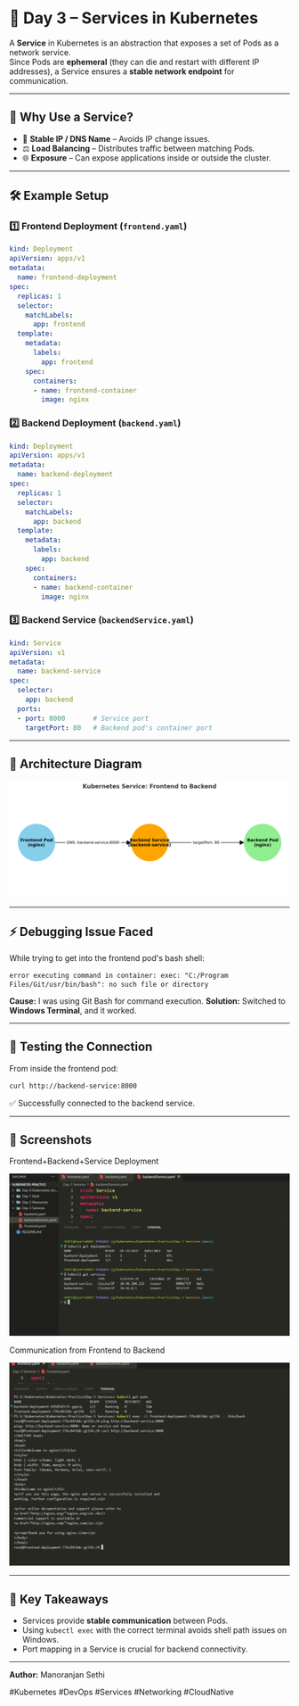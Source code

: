 
# 📘 Day 3 – Services in Kubernetes

A **Service** in Kubernetes is an abstraction that exposes a set of Pods as a network service.  
Since Pods are **ephemeral** (they can die and restart with different IP addresses), a Service ensures a **stable network endpoint** for communication.

---

## 🔹 Why Use a Service?
- 📌 **Stable IP / DNS Name** – Avoids IP change issues.
- ⚖️ **Load Balancing** – Distributes traffic between matching Pods.
- 🌐 **Exposure** – Can expose applications inside or outside the cluster.

---

## 🛠 Example Setup

### 1️⃣ Frontend Deployment (`frontend.yaml`)
```yaml
kind: Deployment
apiVersion: apps/v1
metadata:
  name: frontend-deployment
spec:
  replicas: 1
  selector:
    matchLabels:
      app: frontend
  template:
    metadata:
      labels:
        app: frontend
    spec:
      containers:
      - name: frontend-container
        image: nginx
````

### 2️⃣ Backend Deployment (`backend.yaml`)

```yaml
kind: Deployment
apiVersion: apps/v1
metadata:
  name: backend-deployment
spec:
  replicas: 1
  selector:
    matchLabels:
      app: backend
  template:
    metadata:
      labels:
        app: backend
    spec:
      containers:
      - name: backend-container
        image: nginx
```

### 3️⃣ Backend Service (`backendService.yaml`)

```yaml
kind: Service
apiVersion: v1
metadata:
  name: backend-service
spec:
  selector:
    app: backend
  ports:
  - port: 8000       # Service port
    targetPort: 80   # Backend pod's container port
```
---
## 📸 Architecture Diagram


![Architecture](./screenshot/day3_k8s_service_diagram.png)

---

## ⚡ Debugging Issue Faced

While trying to get into the frontend pod's bash shell:

```
error executing command in container: exec: "C:/Program Files/Git/usr/bin/bash": no such file or directory
```

**Cause:** I was using Git Bash for command execution.
**Solution:** Switched to **Windows Terminal**, and it worked.

---

## 🔗 Testing the Connection

From inside the frontend pod:

```bash
curl http://backend-service:8000
```

✅ Successfully connected to the backend service.

---
## 📸 Screenshots

Frontend+Backend+Service Deployment

![Frontend+Backend+Service Deployment](./screenshot/Screenshot1.png)

Communication from Frontend to Backend

![Communication](./screenshot/Screenshot2.png)

---

## 📌 Key Takeaways

* Services provide **stable communication** between Pods.
* Using `kubectl exec` with the correct terminal avoids shell path issues on Windows.
* Port mapping in a Service is crucial for backend connectivity.

---

**Author:** Manoranjan Sethi


\#Kubernetes #DevOps #Services #Networking #CloudNative

